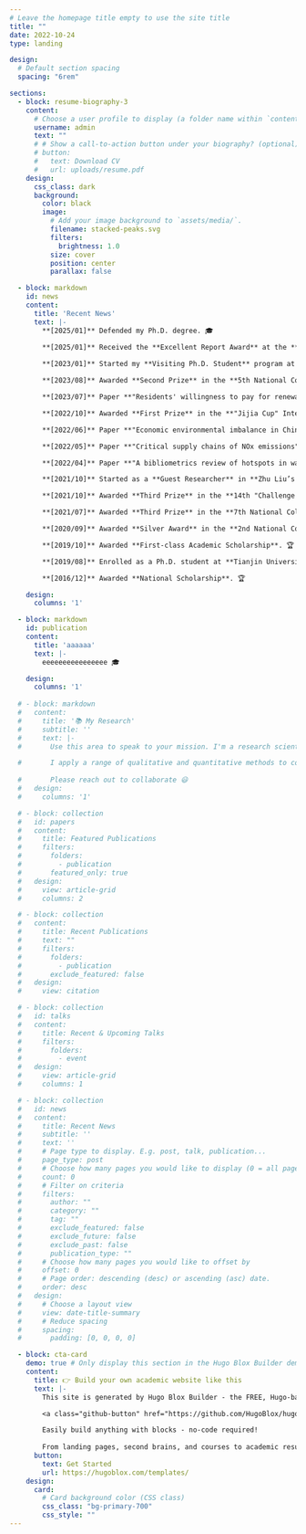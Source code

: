 ```yaml
---
# Leave the homepage title empty to use the site title
title: ""
date: 2022-10-24
type: landing

design:
  # Default section spacing
  spacing: "6rem"

sections:
  - block: resume-biography-3
    content:
      # Choose a user profile to display (a folder name within `content/authors/`)
      username: admin
      text: ""
      # # Show a call-to-action button under your biography? (optional)
      # button:
      #   text: Download CV
      #   url: uploads/resume.pdf
    design:
      css_class: dark
      background:
        color: black
        image:
          # Add your image background to `assets/media/`.
          filename: stacked-peaks.svg
          filters:
            brightness: 1.0
          size: cover
          position: center
          parallax: false

  - block: markdown
    id: news
    content:
      title: 'Recent News'
      text: |-
        **[2025/01]** Defended my Ph.D. degree. 🎓  
        
        **[2025/01]** Received the **Excellent Report Award** at the **2nd National Environmental Postdoctoral Forum**. 🏆  

        **[2023/01]** Started my **Visiting Ph.D. Student** program at **King’s College London**. 📍 

        **[2023/08]** Awarded **Second Prize** in the **5th National Competition in Science & Technology on Renewable Energy for College Students**. 🏆  

        **[2023/07]** Paper **"Residents' willingness to pay for renewable electricity"** accepted in *Journal of Cleaner Production*. 📄  

        **[2022/10]** Awarded **First Prize** in the **"Jijia Cup" Intellectual Property Science Popularization Pioneer Competition**. 🏆  

        **[2022/06]** Paper **"Economic environmental imbalance in China"** accepted in *Journal of Environmental Management*. 📄  

        **[2022/05]** Paper **"Critical supply chains of NOx emissions"** accepted in *Journal of Cleaner Production*. 📄  

        **[2022/04]** Paper **"A bibliometrics review of hotspots in water footprint research"** accepted in *Frontiers in Environmental Science*. 📄  

        **[2021/10]** Started as a **Guest Researcher** in **Zhu Liu’s Research Group (Carbon Monitor) at Tsinghua University**. 📍  

        **[2021/10]** Awarded **Third Prize** in the **14th "Challenge Cup" Academic Science and Technology Works Competition** at **Tianjin University**. 🏆  

        **[2021/07]** Awarded **Third Prize** in the **7th National College Students Academic Creativity Competition on Energy Economy**. 🏆  

        **[2020/09]** Awarded **Silver Award** in the **2nd National College Student Sports Industry Innovation and Entrepreneurship Competition**. 🏆  

        **[2019/10]** Awarded **First-class Academic Scholarship**. 🏆 

        **[2019/08]** Enrolled as a Ph.D. student at **Tianjin University**. 🏫 

        **[2016/12]** Awarded **National Scholarship**. 🏆  

    design:
      columns: '1'

  - block: markdown
    id: publication
    content:
      title: 'aaaaaa'
      text: |-
        eeeeeeeeeeeeeeee 🎓  

    design:
      columns: '1'
  
  # - block: markdown
  #   content:
  #     title: '📚 My Research'
  #     subtitle: ''
  #     text: |-
  #       Use this area to speak to your mission. I'm a research scientist in the Moonshot team at DeepMind. I blog about machine learning, deep learning, and moonshots.

  #       I apply a range of qualitative and quantitative methods to comprehensively investigate the role of science and technology in the economy.
        
  #       Please reach out to collaborate 😃
  #   design:
  #     columns: '1'

  # - block: collection
  #   id: papers
  #   content:
  #     title: Featured Publications
  #     filters:
  #       folders:
  #         - publication
  #       featured_only: true
  #   design:
  #     view: article-grid
  #     columns: 2

  # - block: collection
  #   content:
  #     title: Recent Publications
  #     text: ""
  #     filters:
  #       folders:
  #         - publication
  #       exclude_featured: false
  #   design:
  #     view: citation

  # - block: collection
  #   id: talks
  #   content:
  #     title: Recent & Upcoming Talks
  #     filters:
  #       folders:
  #         - event
  #   design:
  #     view: article-grid
  #     columns: 1

  # - block: collection
  #   id: news
  #   content:
  #     title: Recent News
  #     subtitle: ''
  #     text: ''
  #     # Page type to display. E.g. post, talk, publication...
  #     page_type: post
  #     # Choose how many pages you would like to display (0 = all pages)
  #     count: 0
  #     # Filter on criteria
  #     filters:
  #       author: ""
  #       category: ""
  #       tag: ""
  #       exclude_featured: false
  #       exclude_future: false
  #       exclude_past: false
  #       publication_type: ""
  #     # Choose how many pages you would like to offset by
  #     offset: 0
  #     # Page order: descending (desc) or ascending (asc) date.
  #     order: desc
  #   design:
  #     # Choose a layout view
  #     view: date-title-summary
  #     # Reduce spacing
  #     spacing:
  #       padding: [0, 0, 0, 0]

  - block: cta-card
    demo: true # Only display this section in the Hugo Blox Builder demo site
    content:
      title: 👉 Build your own academic website like this
      text: |-
        This site is generated by Hugo Blox Builder - the FREE, Hugo-based open source website builder trusted by 250,000+ academics like you.

        <a class="github-button" href="https://github.com/HugoBlox/hugo-blox-builder" data-color-scheme="no-preference: light; light: light; dark: dark;" data-icon="octicon-star" data-size="large" data-show-count="true" aria-label="Star HugoBlox/hugo-blox-builder on GitHub">Star</a>

        Easily build anything with blocks - no-code required!
        
        From landing pages, second brains, and courses to academic resumés, conferences, and tech blogs.
      button:
        text: Get Started
        url: https://hugoblox.com/templates/
    design:
      card:
        # Card background color (CSS class)
        css_class: "bg-primary-700"
        css_style: ""
---
```


